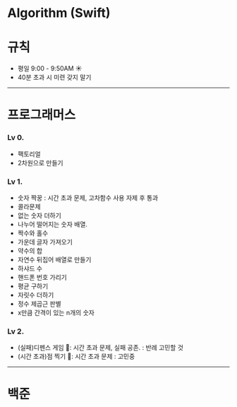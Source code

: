 # Algorithm (Swift)

# 규칙 
* 평일 9:00 - 9:50AM ☀️
* 40분 초과 시 미련 갖지 말기  

--- 
# 프로그래머스 
### Lv 0.  
* 팩토리얼  
* 2차원으로 만들기  
### Lv 1.  
* 숫자 짝꿍 : 시간 초과 문제, 고차함수 사용 자제 후 통과 
* 콜라문제 
* 없는 숫자 더하기
* 나누어 떨어지는 숫자 배열.
* 짝수와 홀수
* 가운데 글자 가져오기
* 약수의 합  
* 자연수 뒤집어 배열로 만들기  
* 하샤드 수  
* 핸드폰 번호 가리기  
* 평균 구하기  
* 자릿수 더하기  
* 정수 제곱근 판별  
* x만큼 간격이 있는 n개의 숫자  
### Lv 2.
* (실패)디펜스 게임 🚨: 시간 초과 문제, 실패 공존. : 반례 고민할 것 
* (시간 초과)점 찍기 🚨: 시간 초과 문제 : 고민중 




___
# 백준 
